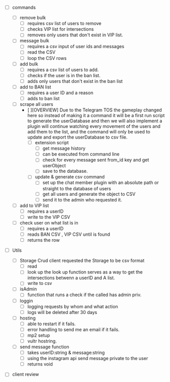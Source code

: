 - [ ] commands 
    - [ ] remove bulk 
        - [ ] requires csv list of users to remove 
        - [ ] checks VIP list for intersections 
        - [ ] removes only users that don't exist in VIP list. 
    - [ ] message bulk 
        - [ ] requires a csv input of user ids and messages 
        - [ ] read the CSV
        - [ ] loop the CSV rows 
    - [ ] add bulk 
        - [ ] requires a csv list of users to add. 
        - [ ] checks if the user is in the ban list. 
        - [ ] adds only users that don't exist in the ban list  
    - [ ] add to BAN list 
        - [ ] requires a user ID and a reason 
        - [ ] adds to ban list 
    - [ ] scrape all users 
        - [ ][OVERVIEW] Due to the Telegram TOS the gameplay changed here so instead of making it a command it will be a first run script to generate the userDatabase and then we will also implement a plugin will continue watching every movement of the users and add them to the list, and the command will only be used to update and export the userDatabase to csv file. 
            - [ ] extension script 
                - [ ] get message history 
                - [ ] can be executed from command line 
                - [ ] check for every message sent from_id key and get userObject 
                - [ ] save to the database. 
            - [ ] update & generate csv command 
                - [ ] set up the chat member plugin with an absolute path or straight to the database of users 
                - [ ] get all users and generate the object to CSV 
                - [ ] send it to the admin who requested it. 
    - [ ] add to VIP list
        - [ ] requires a userID 
        - [ ] write to the VIP CSV 
    - [ ] check user on what list is in 
        - [ ] requires a userID
        - [ ] reads BAN CSV , VIP CSV until is found 
        - [ ] returns the row

- [ ] Utils 
    - [ ] Storage Crud 
        client requested the Storage to be csv format 
        - [ ] read
        - [ ] look up
            the look up function serves as a way to get the intersections betwenn a userID and A list.
        - [ ] write to csv 
    - [ ] isAdmin 
        - [ ] function that runs a check if the called has admin priv.    
    - [ ] loggin 
        - [ ] logging requests by whom and what action 
        - [ ] logs will be deleted after 30 days 
    - [ ] hosting 
        - [ ] able to restart if it fails.
        - [ ] error handling to send me an email if it fails.
        - [ ] mp2 setup 
        - [ ] vultr hostring.
    - [ ] send message function 
        - [ ] takes userID:string & message:string 
        - [ ] using the instagram api send message private to the user 
        - [ ] returns void 

- [ ] client review 

